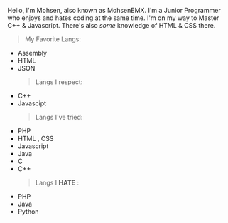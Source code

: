 Hello, I'm Mohsen, also known as MohsenEMX.
I'm a Junior Programmer who enjoys and hates coding at the same time.
I'm on my way to Master C++ & Javascript. There's also *some* knowledge of HTML & CSS there.

>My Favorite Langs:
- Assembly
- HTML
- JSON
  > Langs I respect:
- C++
- Javascipt
  > Langs I've tried:
- PHP
- HTML , CSS
- Javascript
- Java
- C
- C++
  > Langs I **HATE** :
- PHP
- Java
- Python
